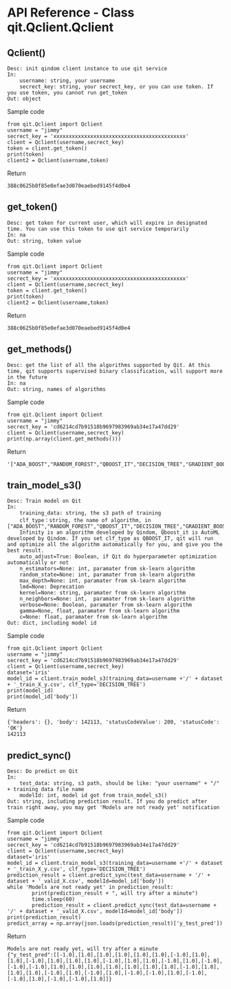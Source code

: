 # API Reference - Class qit.Qclient.Qclient 

## Qclient()

    Desc: init qindom client instance to use qit service
    In: 
        username: string, your username
        secrect_key: string, your secrect_key, or you can use token. If you use token, you cannot run get_token
    Out: object
    
<p>Sample code

    from qit.Qclient import Qclient
    username = "jimmy"
    secrect_key = 'xxxxxxxxxxxxxxxxxxxxxxxxxxxxxxxxxxxxxxxxxxx'
    client = Qclient(username,secrect_key)
    token = client.get_token()
    print(token)
    client2 = Qclient(username,token)

<p>Return
    
    388c0625b0f85e0efae3d070eaebed9145f4d0e4
    
## get_token()

    Desc: get token for current user, which will expire in designated time. You can use this token to use qit service temporarily
    In: na
    Out: string, token value
    
<p>Sample code

    from qit.Qclient import Qclient
    username = "jimmy"
    secrect_key = 'xxxxxxxxxxxxxxxxxxxxxxxxxxxxxxxxxxxxxxxxxxx'
    client = Qclient(username,secrect_key)
    token = client.get_token()
    print(token)
    client2 = Qclient(username,token)

<p>Return
    
    388c0625b0f85e0efae3d070eaebed9145f4d0e4

## get_methods()
    
    Desc: get the list of all the algorithms supported by Qit. At this time, qit supports supervised binary classification, will support more in the future
    In: na
    Out: string, names of algorithms
    
<p>Sample code
    
    from qit.Qclient import Qclient
    username = "jimmy"
    secrect_key = 'cd6214cd7b91518b9697983969ab34e17a47dd29'
    client = Qclient(username,secrect_key)
    print(np.array(client.get_methods()))


<p>Return

    '["ADA_BOOST","RANDOM_FOREST","QBOOST_IT","DECISION_TREE","GRADIENT_BOOST","K_NEIGHBORS","LOGIC_REGRESSION","XGBOOST","LIGHTGBM","INFINITY"]'
    
## train_model_s3()

    Desc: Train model on Qit
    In:
        training_data: string, the s3 path of training
        clf_type：string, the name of algorithm, in ["ADA_BOOST","RANDOM_FOREST","QBOOST_IT","DECISION_TREE","GRADIENT_BOOST","K_NEIGHBORS","LOGIC_REGRESSION","XGBOOST","LIGHTGBM","INFINITY"]
        Infinity is an algorithm developed by Qindom, Qboost_it is AutoML developed by Qindom. If you set clf_type as QBOOST_IT, qit will run and optimize all the algorithm automatically for you, and give you the best result.
        auto_adjust=True: Boolean, if Qit do hyperparameter optimization automatically or not
        n_estimators=None: int, paramater from sk-learn algorithm
        random_state=None: int, paramater from sk-learn algorithm
        max_depth=None: int, paramater from sk-learn algorithm
        lmd=None: Deprecation
        kernel=None: string, paramater from sk-learn algorithm
        n_neighbors=None: int,  paramater from sk-learn algorithm
        verbose=None: Boolean, paramater from sk-learn algorithm
        gamma=None, float, paramater from sk-learn algorithm
        c=None: float, paramater from sk-learn algorithm
    Out: dict, including model id
    
 <p>Sample code
    
    from qit.Qclient import Qclient
    username = "jimmy"
    secrect_key = 'cd6214cd7b91518b9697983969ab34e17a47dd29'
    client = Qclient(username,secrect_key)
    dataset='iris'
    model_id = client.train_model_s3(training_data=username +'/' + dataset + '_train_X_y.csv', clf_type='DECISION_TREE')
    print(model_id)
    print(model_id['body'])
    
<p>Return
    
    {'headers': {}, 'body': 142113, 'statusCodeValue': 200, 'statusCode': 'OK'}
    142113
    
## predict_sync()

    Desc: Do predict on Qit
    In:
        test_data: string, s3 path, should be like: "your username" + "/" + training data file name
        modelId: int, model id got from train_model_s3()
    Out: string, including prediction result. If you do predict after train right away, you may get 'Models are not ready yet' notification
        
<p>Sample code

    from qit.Qclient import Qclient
    username = "jimmy"
    secrect_key = 'cd6214cd7b91518b9697983969ab34e17a47dd29'
    client = Qclient(username,secrect_key)
    dataset='iris'
    model_id = client.train_model_s3(training_data=username +'/' + dataset + '_train_X_y.csv', clf_type='DECISION_TREE')
    prediction_result = client.predict_sync(test_data=username + '/' + dataset + '_valid_X.csv', modelId=model_id['body'])
    while 'Models are not ready yet' in prediction_result:
            print(prediction_result + ", will try after a minute")
            time.sleep(60)
            prediction_result = client.predict_sync(test_data=username + '/' + dataset + '_valid_X.csv', modelId=model_id['body'])
    print(prediction_result)
    predict_array = np.array(json.loads(prediction_result)['y_test_pred'])
    
<p>Return
    
    Models are not ready yet, will try after a minute
    {"y_test_pred":[[-1.0],[1.0],[1.0],[1.0],[1.0],[1.0],[-1.0],[1.0],[1.0],[-1.0],[1.0],[1.0],[1.0],[-1.0],[1.0],[1.0],[-1.0],[1.0],[-1.0],[-1.0],[-1.0],[1.0],[1.0],[1.0],[1.0],[1.0],[1.0],[1.0],[-1.0],[1.0],[1.0],[1.0],[-1.0],[1.0],[-1.0],[1.0],[-1.0],[-1.0],[1.0],[-1.0],[-1.0],[1.0],[-1.0],[-1.0],[1.0]]}
    
